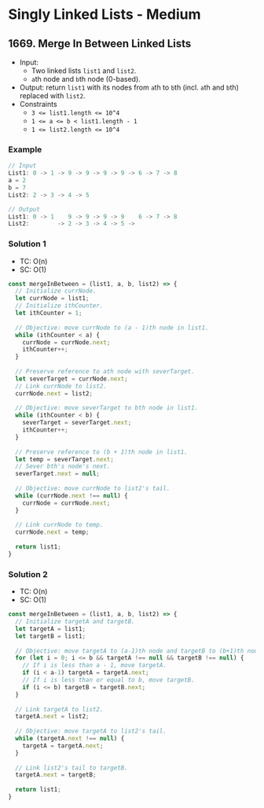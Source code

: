 # Singly Linked Lists - Medium

## 1669. Merge In Between Linked Lists
- Input:
  - Two linked lists `list1` and `list2`.
  - `a`th node and `b`th node (0-based).
- Output: return `list1` with its nodes from `a`th to `b`th (incl. `a`th and `b`th) replaced with `list2`.
- Constraints
  - `3 <= list1.length <= 10^4`
  - `1 <= a <= b < list1.length - 1`
  - `1 <= list2.length <= 10^4`
### Example
```js
// Input
List1: 0 -> 1 -> 9 -> 9 -> 9 -> 9 -> 6 -> 7 -> 8
a = 2
b = 7
List2: 2 -> 3 -> 4 -> 5

// Output
List1: 0 -> 1    9 -> 9 -> 9 -> 9    6 -> 7 -> 8
List2:        -> 2 -> 3 -> 4 -> 5 ->
```
### Solution 1
- TC: O(n)
- SC: O(1)
```js
const mergeInBetween = (list1, a, b, list2) => {
  // Initialize currNode.
  let currNode = list1;
  // Initialize ithCounter.
  let ithCounter = 1;
  
  // Objective: move currNode to (a - 1)th node in list1.
  while (ithCounter < a) {
    currNode = currNode.next;
    ithCounter++;
  }
  
  // Preserve reference to ath node with severTarget.
  let severTarget = currNode.next;
  // Link currNode to list2.
  currNode.next = list2;
  
  // Objective: move severTarget to bth node in list1.
  while (ithCounter < b) {
    severTarget = severTarget.next;
    ithCounter++;
  }
  
  // Preserve reference to (b + 1)th node in list1.
  let temp = severTarget.next;
  // Sever bth's node's next.
  severTarget.next = null;
  
  // Objective: move currNode to list2's tail.
  while (currNode.next !== null) {
    currNode = currNode.next;
  }
  
  // Link currNode to temp.
  currNode.next = temp;
  
  return list1;
}
```
### Solution 2
- TC: O(n)
- SC: O(1)
```js
const mergeInBetween = (list1, a, b, list2) => {
  // Initialize targetA and targetB.
  let targetA = list1;
  let targetB = list1;
  
  // Objective: move targetA to (a-1)th node and targetB to (b+1)th node.
  for (let i = 0; i <= b && targetA !== null && targetB !== null) {
    // If i is less than a - 1, move targetA.
    if (i < a-1) targetA = targetA.next;
    // If i is less than or equal to b, move targetB.
    if (i <= b) targetB = targetB.next;
  }
  
  // Link targetA to list2.
  targetA.next = list2;
  
  // Objective: move targetA to list2's tail.
  while (targetA.next !== null) {
    targetA = targetA.next;
  }
  
  // Link list2's tail to targetB.
  targetA.next = targetB;
  
  return list1;
}
```

